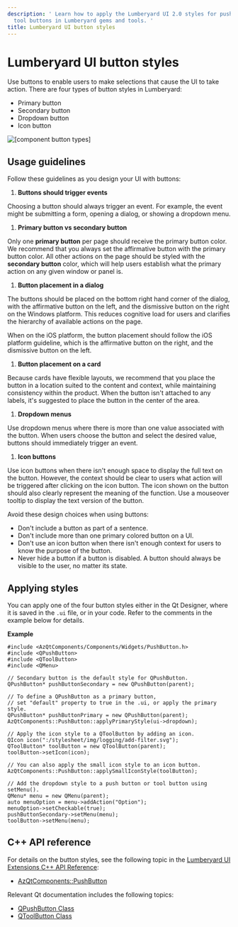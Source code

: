 ```yaml
---
description: ' Learn how to apply the Lumberyard UI 2.0 styles for push buttons and
  tool buttons in Lumberyard gems and tools. '
title: Lumberyard UI button styles
---
```

# Lumberyard UI button styles<a name="uidev-button-component"></a>

Use buttons to enable users to make selections that cause the UI to take action\. There are four types of button styles in Lumberyard:
+ Primary button
+ Secondary button
+ Dropdown button
+ Icon button

![\[component button types\]](/images/tools-ui/component-button-types.png)

## Usage guidelines<a name="button-usage"></a>

Follow these guidelines as you design your UI with buttons:

1.  **Buttons should trigger events** 

   Choosing a button should always trigger an event\. For example, the event might be submitting a form, opening a dialog, or showing a dropdown menu\.

1.  **Primary button vs secondary button** 

   Only one **primary button** per page should receive the primary button color\. We recommend that you always set the affirmative button with the primary button color\. All other actions on the page should be styled with the **secondary button** color, which will help users establish what the primary action on any given window or panel is\.

1.  **Button placement in a dialog** 

   The buttons should be placed on the bottom right hand corner of the dialog, with the affirmative button on the left, and the dismissive button on the right on the Windows platform\. This reduces cognitive load for users and clarifies the hierarchy of available actions on the page\.

   When on the iOS platform, the button placement should follow the iOS platform guideline, which is the affirmative button on the right, and the dismissive button on the left\.

1.  **Button placement on a card** 

   Because cards have flexible layouts, we recommend that you place the button in a location suited to the content and context, while maintaining consistency within the product\. When the button isn't attached to any labels, it's suggested to place the button in the center of the area\.

1.  **Dropdown menus** 

   Use dropdown menus where there is more than one value associated with the button\. When users choose the button and select the desired value, buttons should immediately trigger an event\.

1.  **Icon buttons** 

   Use icon buttons when there isn't enough space to display the full text on the button\. However, the context should be clear to users what action will be triggered after clicking on the icon button\. The icon shown on the button should also clearly represent the meaning of the function\. Use a mouseover tooltip to display the text version of the button\.

Avoid these design choices when using buttons:
+ Don't include a button as part of a sentence\.
+ Don't include more than one primary colored button on a UI\.
+ Don't use an icon button when there isn't enough context for users to know the purpose of the button\.
+ Never hide a button if a button is disabled\. A button should always be visible to the user, no matter its state\.

## Applying styles<a name="button-applying-styles"></a>

You can apply one of the four button styles either in the Qt Designer, where it is saved in the `.ui` file, or in your code\. Refer to the comments in the example below for details\.

 **Example** 

```
#include <AzQtComponents/Components/Widgets/PushButton.h>
#include <QPushButton>
#include <QToolButton>
#include <QMenu>

// Secondary button is the default style for QPushButton.
QPushButton* pushButtonSecondary = new QPushButton(parent);

// To define a QPushButton as a primary button,
// set "default" property to true in the .ui, or apply the primary style.
QPushButton* pushButtonPrimary = new QPushButton(parent);
AzQtComponents::PushButton::applyPrimaryStyle(ui->dropdown);

// Apply the icon style to a QToolButton by adding an icon.
QIcon icon(":/stylesheet/img/logging/add-filter.svg");
QToolButton* toolButton = new QToolButton(parent);
toolButton->setIcon(icon);

// You can also apply the small icon style to an icon button.
AzQtComponents::PushButton::applySmallIconStyle(toolButton);

// Add the dropdown style to a push button or tool button using setMenu().
QMenu* menu = new QMenu(parent);
auto menuOption = menu->addAction("Option");
menuOption->setCheckable(true);
pushButtonSecondary->setMenu(menu);
toolButton->setMenu(menu);
```

## C\+\+ API reference<a name="button-api-ref"></a>

For details on the button styles, see the following topic in the [Lumberyard UI Extensions C\+\+ API Reference](https://d3bqhfbip4ze4a.cloudfront.net/api/ui/namespace_az_qt_components.html):
+  [AzQtComponents::PushButton](https://d3bqhfbip4ze4a.cloudfront.net/api/ui/class_az_qt_components_1_1_push_button.html) 

Relevant Qt documentation includes the following topics:
+  [QPushButton Class](https://doc.qt.io/qt-5/qpushbutton.html) 
+  [QToolButton Class](https://doc.qt.io/qt-5/qtoolbutton.html) 
